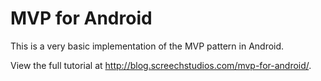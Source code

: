 # MVP for Android
This is a very basic implementation of the MVP pattern in Android.

View the full tutorial at http://blog.screechstudios.com/mvp-for-android/.
